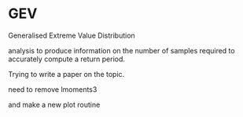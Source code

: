 # GEV
Generalised Extreme Value Distribution

analysis to produce information on the number of samples required to
accurately compute a return period.

Trying to write a paper on the topic.

need to remove lmoments3

and make a new plot routine


